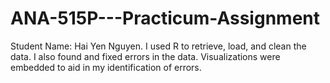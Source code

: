 # ANA-515P---Practicum-Assignment
Student Name: Hai Yen Nguyen.
I used R to retrieve, load, and clean the data. 
I also found and fixed errors in the data.
Visualizations were embedded to aid in my identification of errors.  
